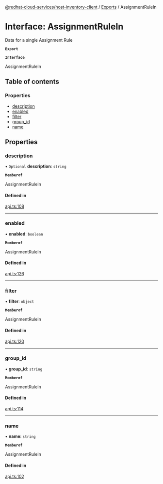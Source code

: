[@redhat-cloud-services/host-inventory-client](../README.md) / [Exports](../modules.md) / AssignmentRuleIn

# Interface: AssignmentRuleIn

Data for a single Assignment Rule

**`Export`**

**`Interface`**

AssignmentRuleIn

## Table of contents

### Properties

- [description](AssignmentRuleIn.md#description)
- [enabled](AssignmentRuleIn.md#enabled)
- [filter](AssignmentRuleIn.md#filter)
- [group\_id](AssignmentRuleIn.md#group_id)
- [name](AssignmentRuleIn.md#name)

## Properties

### description

• `Optional` **description**: `string`

**`Memberof`**

AssignmentRuleIn

#### Defined in

[api.ts:108](https://github.com/mkholjuraev/javascript-clients/blob/master/packages/host-inventory/api.ts#L108)

___

### enabled

• **enabled**: `boolean`

**`Memberof`**

AssignmentRuleIn

#### Defined in

[api.ts:126](https://github.com/mkholjuraev/javascript-clients/blob/master/packages/host-inventory/api.ts#L126)

___

### filter

• **filter**: `object`

**`Memberof`**

AssignmentRuleIn

#### Defined in

[api.ts:120](https://github.com/mkholjuraev/javascript-clients/blob/master/packages/host-inventory/api.ts#L120)

___

### group\_id

• **group\_id**: `string`

**`Memberof`**

AssignmentRuleIn

#### Defined in

[api.ts:114](https://github.com/mkholjuraev/javascript-clients/blob/master/packages/host-inventory/api.ts#L114)

___

### name

• **name**: `string`

**`Memberof`**

AssignmentRuleIn

#### Defined in

[api.ts:102](https://github.com/mkholjuraev/javascript-clients/blob/master/packages/host-inventory/api.ts#L102)
